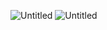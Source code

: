 ![Untitled](https://github.com/user-attachments/assets/fc3587cb-9a89-4032-aac8-bdca2334fa0c)
![Untitled](https://github.com/user-attachments/assets/f5b0646a-7ab5-4012-b032-1f6915f0fc5c)

